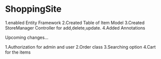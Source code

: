 # ShoppingSite
1.enabled Entity Framework
2.Created Table of Item Model 
3.Created StoreManager Controller for add,delete,update.
4.Added Annotations


Upcoming changes...

1.Authorization for admin and user
2.Order class
3.Searching option
4.Cart for the items
